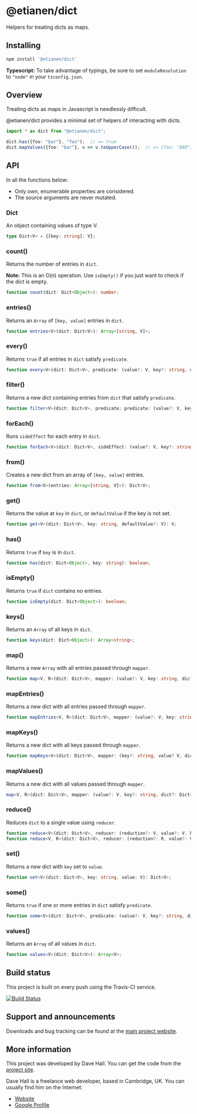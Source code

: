 # @etianen/dict

Helpers for treating dicts as maps.


## Installing

``` bash
npm install '@etianen/dict'
```

**Typescript:** To take advantage of typings, be sure to set `moduleResolution` to `"node"` in your `tsconfig.json`.


## Overview

Treating dicts as maps in Javascript is needlessly difficult.

@etianen/dict provides a minimal set of helpers of interacting with dicts.


``` ts
import * as dict from "@etianen/dict";

dict.has({foo: "bar"}, "foo");  // => true
dict.mapValues({foo: "bar"}, v => v.toUpperCase());  // => {foo: "BAR"}
```


## API

In all the functions below:

* Only own, enumerable properties are considered.
* The source arguments are never mutated.


### Dict

An object containing values of type V.

``` ts
type Dict<V> = {[key: string]: V};
```


### count()

Returns the number of entries in `dict`.

**Note:** This is an O(n) operation. Use `isEmpty()` if you just want to check if the dict is empty.

``` ts
function count(dict: Dict<Object>): number;
```


### entries()

Returns an `Array` of `[key, value]` entries in `dict`.

``` ts
function entries<V>(dict: Dict<V>): Array<[string, V]>;
```


### every()

Returns `true` if all entries in `dict` satisfy `predicate`.

``` ts
function every<V>(dict: Dict<V>, predicate: (value?: V, key?: string, dict?: Dict<V>) => boolean, context?: Object): boolean;
```


### filter()

Returns a new dict containing entries from `dict` that satisfy `predicate`.

``` ts
function filter<V>(dict: Dict<V>, predicate: predicate: (value?: V, key?: string, dict?: Dict<V>) => boolean, context?: Object): Dict<V>
```


### forEach()

Runs `sideEffect` for each entry in `dict`.

``` ts
function forEach<V>(dict: Dict<V>, sideEffect: (value?: V, key?: string, dict?: Dict<V>) => void, context?: Object): void;
```


### from()

Creates a new dict from an array of `[key, value]` entries.

``` ts
function from<V>(entries: Array<[string, V]>): Dict<V>;
```


### get()

Returns the value at `key` in `dict`, or `defaultValue` if the key is not set.

``` ts
function get<V>(dict: Dict<V>, key: string, defaultValue?: V): V;
```


### has()

Returns `true` if `key` is in `dict`.

``` ts
function has(dict: Dict<Object>, key: string): boolean;
```


### isEmpty()

Returns `true` if `dict` contains no entries.

``` ts
function isEmpty(dict: Dict<Object>): boolean;
```


### keys()

Returns an `Array` of all keys in `dict`.

``` ts
function keys(dict: Dict<Object>): Array<string>;
```


### map()

Returns a new `Array` with all entries passed through `mapper`.

``` ts
function map<V, R>(dict: Dict<V>, mapper: (value?: V, key: string, dict?: Dict<V>) => R, context?: Object): Array<R>
```


### mapEntries()

Returns a new dict with all entries passed through `mapper`.

``` ts
function mapEntries<V, R>(dict: Dict<V>, mapper: (value?: V, key: string, dict?: Dict<V>) => [string, R], context?: Object): Dict<R>
```


### mapKeys()

Returns a new dict with all keys passed through `mapper`.

``` ts
function mapKeys<V>(dict: Dict<V>, mapper: (key?: string, value? V, dict?: Dict<V>) => string, context?: Object): Dict<V>;
```


### mapValues()

Returns a new dict with all values passed through `mapper`.

``` ts
map<V, R>(dict: Dict<V>, mapper: (value?: V, key?: string, dict?: Dict<V>) => R, context?: Object): Dict<R>;
```


### reduce()

Reduces `dict` to a single value using `reducer`.

``` ts
function reduce<V>(dict: Dict<V>, reducer: (reduction?: V, value?: V, key?: string, dict?: Dict<V>) => V): V;
function reduce<V, R>(dict: Dict<V>, reducer: (reduction?: R, value?: V, key?: string, dict?: Dict<V>) => R, initialReduction: R, context?: V;
```


### set()

Returns a new dict with `key` set to `value`.

``` ts
function set<V>(dict: Dict<V>, key: string, value: V): Dict<V>;
```


### some()

Returns `true` if one or more entries in `dict` satisfy `predicate`.

``` ts
function some<V>(dict: Dict<V>, predicate: (value?: V, key?: string, dict?: Dict<V>) => boolean, context?: Object): boolean;
```


### values()

Returns an `Array` of all values in `dict`.

``` ts
function values<V>(dict: Dict<V>): Array<V>;
```


## Build status

This project is built on every push using the Travis-CI service.

[![Build Status](https://travis-ci.org/etianen/js-dict.svg?branch=master)](https://travis-ci.org/etianen/js-dict)


## Support and announcements

Downloads and bug tracking can be found at the [main project website](http://github.com/etianen/js-dict).


## More information

This project was developed by Dave Hall. You can get the code
from the [project site](http://github.com/etianen/js-dict).

Dave Hall is a freelance web developer, based in Cambridge, UK. You can usually
find him on the Internet:

- [Website](http://www.etianen.com/)
- [Google Profile](http://www.google.com/profiles/david.etianen)
